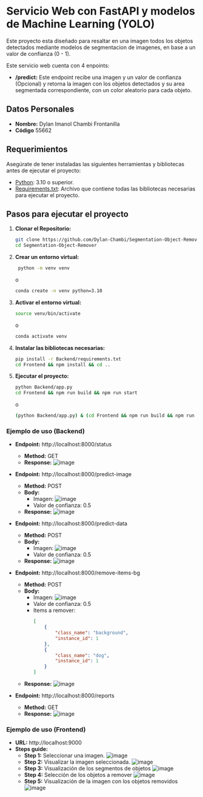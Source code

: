 # Servicio Web con FastAPI y modelos de Machine Learning (YOLO)

Este proyecto esta diseñado para resaltar en una imagen todos los objetos detectados mediante modelos de segmentacion de imagenes, en base a un valor de confianza (0 - 1).

Este servicio web cuenta con 4 enpoints:

- **/predict:** Este endpoint recibe una imagen y un valor de confianza (Opcional) y retorna la imagen con los objetos detectados y su area segmentada correspondiente, con un color aleatorio para cada objeto.

## Datos Personales

- **Nombre:** Dylan Imanol Chambi Frontanilla
- **Código** 55662

## Requerimientos

Asegúrate de tener instaladas las siguientes herramientas y bibliotecas antes de ejecutar el proyecto:

- [Python](https://www.python.org/): 3.10 o superior.
- [Requirements.txt](https://github.com/Dylan-Chambi/Segmentation-Object-Remover/blob/main/Backend/requirements.txt): Archivo que contiene todas las bibliotecas necesarias para ejecutar el proyecto.

## Pasos para ejecutar el proyecto

1. **Clonar el Repositorio:**
   ```bash
   git clone https://github.com/Dylan-Chambi/Segmentation-Object-Remover.git
   cd Segmentation-Object-Remover
   ```

2. **Crear un entorno virtual:**
   ```bash
    python -m venv venv
    ```
    o
    ```bash
    conda create -n venv python=3.10
    ```

3. **Activar el entorno virtual:**
    ```bash
    source venv/bin/activate
    ```
    o
    ```bash
    conda activate venv
    ```
4. **Instalar las bibliotecas necesarias:**
    ```bash
    pip install -r Backend/requirements.txt
    cd Frontend && npm install && cd ..
    ```

5. **Ejecutar el proyecto:**
    ```bash
    python Backend/app.py
    cd Frontend && npm run build && npm run start
    ```
    o
    ```bash
    (python Backend/app.py) & (cd Frontend && npm run build && npm run start)
    ```

### Ejemplo de uso (Backend)

- **Endpoint:** http://localhost:8000/status
    - **Method:** GET
    - **Response:**
        ![image](./Images/status-example.png)

- **Endpoint:** http://localhost:8000/predict-image
    - **Method:** POST
    - **Body:**
        - Imagen:
            ![image](./Images/example-image.jpg)
        - Valor de confianza: 0.5
    - **Response:**
        ![image](./Images/predict-image-example.png)

- **Endpoint:** http://localhost:8000/predict-data
    - **Method:** POST
    - **Body:**
        - Imagen:
            ![image](./Images/example-image.jpg)
        - Valor de confianza: 0.5
    - **Response:**
        ![image](./Images/predict-data-example.png)

- **Endpoint:** http://localhost:8000/remove-items-bg
    - **Method:** POST
    - **Body:**
        - Imagen:
            ![image](./Images/example-image.jpg)
        - Valor de confianza: 0.5
        - Items a remover:
            ```json
            [
                {
                    "class_name": "background", 
                    "instance_id": 1
                }, 
                {
                    "class_name": "dog",
                    "instance_id": 1
                }
            ]
            ```        
    - **Response:**
        ![image](./Images/remove-bg-example.png)
- **Endpoint:** http://localhost:8000/reports
    - **Method:** GET
    - **Response:**
        ![image](./Images/reports-example.png)


### Ejemplo de uso (Frontend)

- **URL:** http://localhost:9000
- **Steps guide:**
    - **Step 1:** Seleccionar una imagen.
        ![image](./Images/page-step-1.png)
    - **Step 2:** Visualizar la imagen seleccionada.
        ![image](./Images/page-step-2.png)
    - **Step 3:** Visualización de los segmentos de objetos
        ![image](./Images/page-step-3.png)
    - **Step 4:** Selección de los objetos a remover
        ![image](./Images/page-step-4.png)
    - **Step 5:** Visualización de la imagen con los objetos removidos
        ![image](./Images/page-step-5.png)